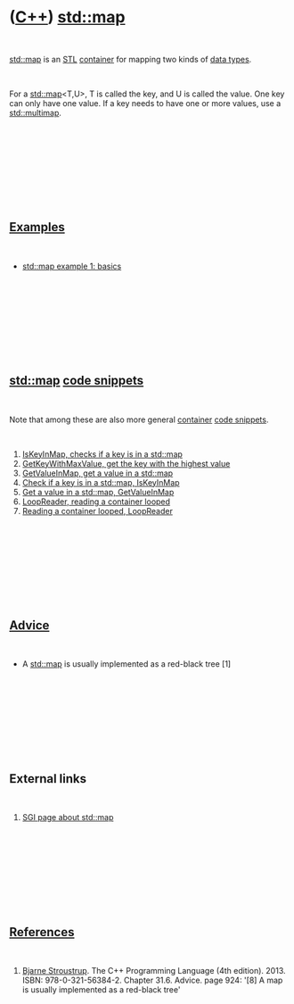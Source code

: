 
 

 

 

 

 

([C++](Cpp.md)) [std::map](CppMap.md)
=======================================

 

[std::map](CppMap.md) is an [STL](CppStl.md)
[container](CppContainer.md) for mapping two kinds of [data
types](CppDataType.md).

 

For a [std::map](CppMap.md)&lt;T,U&gt;, T is called the key, and U is
called the value. One key can only have one value. If a key needs to
have one or more values, use a [std::multimap](CppMultimap.md).

 

 

 

 

 

[Examples](CppExample.md)
--------------------------

 

-   [std::map example 1: basics](CppMapExample1.md)

 

 

 

 

 

[std::map](CppMap.md) [code snippets](CppCodeSnippets.md)
-----------------------------------------------------------

 

Note that among these are also more general
[container](CppContainer.md) [code snippets](CppCodeSnippets.md).

 

1.  [IsKeyInMap, checks if a key is in a std::map](CppIsKeyInMap.md)
2.  [GetKeyWithMaxValue, get the key with the highest
    value](CppGetKeyWithMaxValue.md)
3.  [GetValueInMap, get a value in a std::map](CppGetValueInMap.md)
4.  [Check if a key is in a std::map, IsKeyInMap](CppIsKeyInMap.md)
5.  [Get a value in a std::map, GetValueInMap](CppGetValueInMap.md)
6.  [LoopReader, reading a container looped](CppLoopReader.md)
7.  [Reading a container looped, LoopReader](CppLoopReader.md)

 

 

 

 

 

[Advice](CppAdvice.md)
-----------------------

 

-   A [std::map](CppMap.md) is usually implemented as a red-black tree
    \[1\]

 

 

 

 

 

External links
--------------

 

1.  [SGI page about std::map](http://www.sgi.com/tech/stl/Map.html)

 

 

 

 

 

[References](CppReferences.md)
-------------------------------

 

1.  [Bjarne Stroustrup](CppBjarneStroustrup.md). The C++ Programming
    Language (4th edition). 2013. ISBN: 978-0-321-56384-2. Chapter 31.6.
    Advice. page 924: '\[8\] A map is usually implemented as a red-black
    tree'

 

 

 

 

 

 

